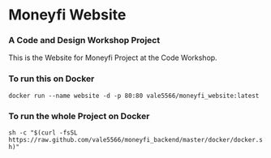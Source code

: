 # Moneyfi Website
### A Code and Design Workshop Project

This is the Website for Moneyfi Project at the Code Workshop.
### To run this on Docker
`docker run --name website -d -p 80:80 vale5566/moneyfi_website:latest`

### To run the whole Project on Docker
`sh -c "$(curl -fsSL https://raw.github.com/vale5566/moneyfi_backend/master/docker/docker.sh)"`
